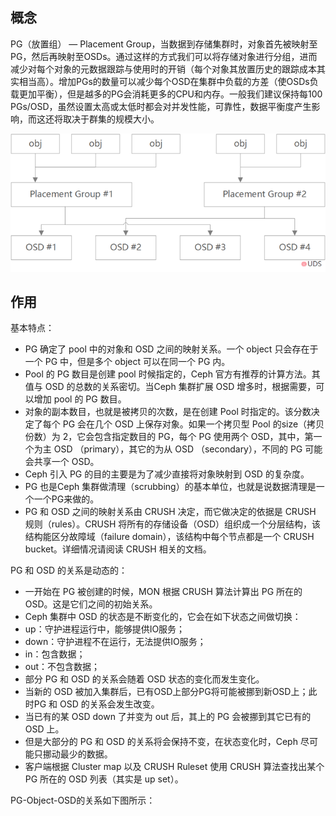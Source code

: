 ## 概念

PG（放置组） — Placement Group，当数据到存储集群时，对象首先被映射至PG，然后再映射至OSDs。通过这样的方式我们可以将存储对象进行分组，进而减少对每个对象的元数据跟踪与使用时的开销（每个对象其放置历史的跟踪成本其实相当高）。增加PGs的数量可以减少每个OSD在集群中负载的方差（使OSDs负载更加平衡），但是越多的PG会消耗更多的CPU和内存。一般我们建议保持每100 PGs/OSD，虽然设置太高或太低时都会对并发性能，可靠性，数据平衡度产生影响，而这还将取决于群集的规模大小。

![](/assets/pg_1.png)

## 作用

基本特点：

* PG 确定了 pool 中的对象和 OSD 之间的映射关系。一个 object 只会存在于一个 PG 中，但是多个 object 可以在同一个 PG 内。
* Pool 的 PG 数目是创建 pool 时候指定的，Ceph 官方有推荐的计算方法。其值与 OSD 的总数的关系密切。当Ceph 集群扩展 OSD 增多时，根据需要，可以增加 pool 的 PG 数目。
* 对象的副本数目，也就是被拷贝的次数，是在创建 Pool 时指定的。该分数决定了每个 PG 会在几个 OSD 上保存对象。如果一个拷贝型 Pool 的size（拷贝份数）为 2，它会包含指定数目的 PG，每个 PG 使用两个 OSD，其中，第一个为主 OSD （primary），其它的为从 OSD （secondary），不同的 PG 可能会共享一个 OSD。
* Ceph 引入 PG 的目的主要是为了减少直接将对象映射到 OSD 的复杂度。
* PG 也是Ceph 集群做清理（scrubbing）的基本单位，也就是说数据清理是一个一个PG来做的。
* PG 和 OSD 之间的映射关系由 CRUSH 决定，而它做决定的依据是 CRUSH 规则（rules）。CRUSH 将所有的存储设备（OSD）组织成一个分层结构，该结构能区分故障域（failure domain），该结构中每个节点都是一个 CRUSH bucket。详细情况请阅读 CRUSH 相关的文档。

PG 和 OSD 的关系是动态的：

* 一开始在 PG 被创建的时候，MON 根据 CRUSH 算法计算出 PG 所在的 OSD。这是它们之间的初始关系。
* Ceph 集群中 OSD 的状态是不断变化的，它会在如下状态之间做切换：
* up：守护进程运行中，能够提供IO服务；
* down：守护进程不在运行，无法提供IO服务；
* in：包含数据；
* out：不包含数据；
* 部分 PG 和 OSD 的关系会随着 OSD 状态的变化而发生变化。
* 当新的 OSD 被加入集群后，已有OSD上部分PG将可能被挪到新OSD上；此时PG 和 OSD 的关系会发生改变。
* 当已有的某 OSD down 了并变为 out 后，其上的 PG 会被挪到其它已有的 OSD 上。
* 但是大部分的 PG 和 OSD 的关系将会保持不变，在状态变化时，Ceph 尽可能只挪动最少的数据。
* 客户端根据 Cluster map 以及 CRUSH Ruleset 使用 CRUSH 算法查找出某个 PG 所在的 OSD 列表（其实是 up set）。

PG-Object-OSD的关系如下图所示：





